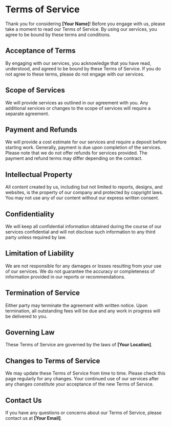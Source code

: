 # Terms of Service

Thank you for considering **[Your Name]**! Before you engage with us, please take a moment to read our Terms of Service. By using our services, you agree to be bound by these terms and conditions.

## Acceptance of Terms

By engaging with our services, you acknowledge that you have read, understood, and agreed to be bound by these Terms of Service. If you do not agree to these terms, please do not engage with our services.

## Scope of Services

We will provide services as outlined in our agreement with you. Any additional services or changes to the scope of services will require a separate agreement.

## Payment and Refunds

We will provide a cost estimate for our services and require a deposit before starting work. Generally, payment is due upon completion of the services. Please note that we do not offer refunds for services provided. The payment and refund terms may differ depending on the contract.

## Intellectual Property

All content created by us, including but not limited to reports, designs, and websites, is the property of our company and protected by copyright laws. You may not use any of our content without our express written consent.

## Confidentiality

We will keep all confidential information obtained during the course of our services confidential and will not disclose such information to any third party unless required by law.

## Limitation of Liability

We are not responsible for any damages or losses resulting from your use of our services. We do not guarantee the accuracy or completeness of information provided in our reports or recommendations.

## Termination of Service

Either party may terminate the agreement with written notice. Upon termination, all outstanding fees will be due and any work in progress will be delivered to you.

## Governing Law

These Terms of Service are governed by the laws of **[Your Location]**.

## Changes to Terms of Service

We may update these Terms of Service from time to time. Please check this page regularly for any changes. Your continued use of our services after any changes constitute your acceptance of the new Terms of Service.

## Contact Us

If you have any questions or concerns about our Terms of Service, please contact us at **[Your Email]**.
